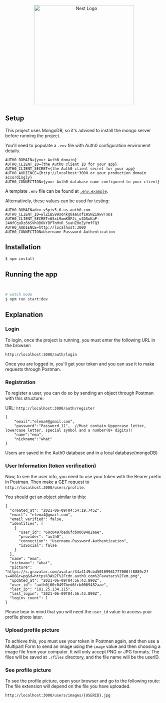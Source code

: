 <p align="center">
  <a href="http://nestjs.com/" target="blank"><img src="https://nestjs.com/img/logo_text.svg" width="320" alt="Nest Logo" /></a>
</p>



## Setup

This project uses MongoDB, so it's advised to install the mongo server before running the project.

You'll need to populate a `.env` file with Auth0 configuration environemt
details.

```dotenv
AUTH0_DOMAIN={your Auth0 domain}
AUTH0_CLIENT_ID={the Auth0 client ID for your app}
AUTH0_CLIENT_SECRET={the Auth0 client secret for your app}
AUTH0_AUDIENCE={http://localhost:3000 or your production domain accordingly}
AUTH0_CONNECTION={your Auth0 database name configured to your client}
```

A template `.env` file can be found at [`.env.example`](.env.example).

Alternatively, these values can be used for testing:

```
AUTH0_DOMAIN=dev-v3piv5-6.us.auth0.com
AUTH0_CLIENT_ID=wlZiBS99sonkg0aaCof1WSNZ19wvTxDs
AUTH0_CLIENT_SECRET=6SxL9mmKGFJi_u4DSoKaP-24NfCguDz6bSVhOB6kYBPTnMxR_SuaHZ0oZyYmfFQ3
AUTH0_AUDIENCE=http://localhost:3000
AUTH0_CONNECTION=Username-Password-Authentication

```



## Installation

```bash
$ npm install
```

## Running the app

```bash


# watch mode
$ npm run start:dev

```



## Explanation

### Login

To login, once the project is running, you must enter the following URL in the browser:

```
http://localhost:3000/auth/login

```

Once you are logged in, you'll get your token and you can use it to make requests through Postman.

### Registration

To register a user, you can do so by sending an object through Postman with this structure:

URL: `http://localhost:3000/auth/register`


```
{
	"email":"elema4@gmail.com",
	"password":"Password_11",  //Must contain Uppercase letter, lowercase letter, special symbol and a number(8+ digits)!
	"name":"ema",
	"nickname":"what"
}

```


Users are saved in the Auth0 database and in a local database(mongoDB)

### User Information (token verification)

Now, to see the user info, you need to use your token with the Bearer prefix in Postman. 
Then make a GET request to `http://localhost:3000/users/profile`.

You should get an object similar to this:

```
{
  "created_at": "2021-06-09T04:54:19.745Z",
  "email": "elema4@gmail.com",
  "email_verified": false,
  "identities": [
    {
      "user_id": "60c0497bed6fcb0069482aae",
      "provider": "auth0",
      "connection": "Username-Password-Authentication",
      "isSocial": false
    }
  ],
  "name": "ema",
  "nickname": "what",
  "picture": "https://s.gravatar.com/avatar/34a4149cbd50109961777000ff8889c2?s=480&r=pg&d=https%3A%2F%2Fcdn.auth0.com%2Favatars%2Fem.png",
  "updated_at": "2021-06-09T04:56:43.890Z",
  "user_id": "auth0|60c0497bed6fcb0069482aae",
  "last_ip": "181.25.134.115",
  "last_login": "2021-06-09T04:56:43.890Z",
  "logins_count": 1
}

```

Please bear in mind that you will need the `user_id` value to access your profile photo later.


### Upload profile picture

To achieve this, you must use your token in Postman again, and then use a Multipart Form to send an image using the `image` value and then choosing a image file from your computer. It will only accept PNG or JPG formats. The files will be saved at `./files` directory, and the file name will be the userID.


### See profile picture

To see the profile picture, open your browser and go to the following route:
The file extension will depend on the file you have uploaded.

```
http://localhost:3000/users/images/{USERID}.jpg
```
